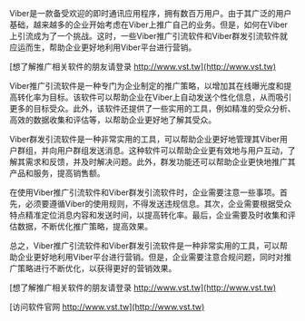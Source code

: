 Viber是一款备受欢迎的即时通讯应用程序，拥有数百万用户。由于其广泛的用户基础，越来越多的企业开始考虑在Viber上推广自己的业务。但是，如何在Viber上引流成为了一个挑战。这时，一些Viber推广引流软件和Viber群发引流软件就应运而生，帮助企业更好地利用Viber平台进行营销。

[想了解推广相关软件的朋友请登录 http://www.vst.tw](http://www.vst.tw)

Viber推广引流软件是一种专门为企业制定的推广策略，以增加其在线曝光度和提高转化率为目标。该软件可以帮助企业在Viber上自动发送个性化信息，从而吸引更多的目标受众。此外，该软件还提供了一些实用的工具，例如精准的受众分析、高效的数据收集和评估等，以帮助企业更好地了解其受众。

Viber群发引流软件是一种非常实用的工具，可以帮助企业更好地管理其Viber用户群组，并向用户群组发送消息。这种软件可以帮助企业更有效地与用户互动，了解其需求和反馈，并及时解决问题。此外，群发功能还可以帮助企业更快地推广其产品和服务，提高销售额。

在使用Viber推广引流软件和Viber群发引流软件时，企业需要注意一些事项。首先，必须要遵循Viber的使用规则，不得发送违规信息。其次，企业需要根据受众特点精准定位消息内容和发送时间，以提高转化率。最后，企业需要及时收集和评估数据，不断优化推广策略，提高效果。

总之，Viber推广引流软件和Viber群发引流软件是一种非常实用的工具，可以帮助企业更好地利用Viber平台进行营销。但是，企业需要注意合规问题，同时对推广策略进行不断优化，以获得更好的营销效果。

[想了解推广相关软件的朋友请登录 http://www.vst.tw](http://www.vst.tw)


[访问软件官网 http://www.vst.tw](http://www.vst.tw)
